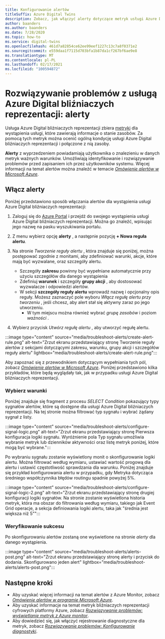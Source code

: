 ```yaml
---
title: Konfigurowanie alertów
titleSuffix: Azure Digital Twins
description: Zobacz, jak włączyć alerty dotyczące metryk usługi Azure Digital bliźniaczych reprezentacji.
author: baanders
ms.author: baanders
ms.date: 7/28/2020
ms.topic: how-to
ms.service: digital-twins
ms.openlocfilehash: 461d7a82854ce62ee99eef1227c13c7a8f0371e2
ms.sourcegitcommit: e559daa1f7115d703bfa1b87da1cf267bf6ae9e8
ms.translationtype: MT
ms.contentlocale: pl-PL
ms.lasthandoff: 02/17/2021
ms.locfileid: "100594872"
---
```

# <a name="troubleshooting-azure-digital-twins-alerts"></a>Rozwiązywanie problemów z usługą Azure Digital bliźniaczych reprezentacji: alerty

Usługa Azure Digital bliźniaczych reprezentacji zbiera [metryki](troubleshoot-metrics.md) dla wystąpienia usługi, które zawierają informacje o stanie zasobów. Za pomocą tych metryk można ocenić ogólną kondycję usługi Azure Digital bliźniaczych reprezentacji i połączone z nią zasoby.

**Alerty** z wyprzedzeniem powiadamiają użytkownika o znalezieniu w danych metryk ważnych warunków. Umożliwiają identyfikowanie i rozwiązywanie problemów przed zapisaniem ich przez użytkowników systemu. Więcej informacji na temat alertów można znaleźć w temacie [*Omówienie alertów w Microsoft Azure*](../azure-monitor/alerts/alerts-overview.md).

## <a name="turn-on-alerts"></a>Włącz alerty

Poniżej przedstawiono sposób włączania alertów dla wystąpienia usługi Azure Digital bliźniaczych reprezentacji:

1. Zaloguj się do [Azure Portal](https://portal.azure.com) i przejdź do swojego wystąpienia usługi Azure Digital bliźniaczych reprezentacji. Można go znaleźć, wpisując jego nazwę na pasku wyszukiwania portalu. 

2. Z menu wybierz opcję **alerty** , a następnie pozycję **+ Nowa reguła alertu**.

3. Na stronie *Tworzenie reguły alertu* , która znajduje się poniżej, można postępować zgodnie z monitami, aby zdefiniować warunki, akcje, które mają być wyzwalane, oraz szczegóły alertu.     
    * Szczegóły **zakresu** powinny być wypełniane automatycznie przy użyciu szczegółów dla danego wystąpienia
    * Zdefiniuj **warunek** i szczegóły **grupy akcji** , aby dostosować wyzwalacze i odpowiedzi alertów.
    * W sekcji **szczegóły reguły alertu** wprowadź nazwę i opcjonalny opis reguły. Możesz zaznaczyć pole wyboru _Włącz regułę alertu przy tworzeniu_ , jeśli chcesz, aby alert stał się aktywny zaraz po jego utworzeniu.
        - W tym miejscu można również wybrać _grupę zasobów_ i poziom _ważności_ .

4. Wybierz przycisk _Utwórz regułę alertu_ , aby utworzyć regułę alertu.

:::image type="content" source="media/troubleshoot-alerts/create-alert-rule.png" alt-text="Zrzut ekranu przedstawiający stronę Tworzenie reguły alertów z sekcjami dotyczącymi zakresu, warunku, grupy akcji i szczegółów reguły alertu" lightbox="media/troubleshoot-alerts/create-alert-rule.png":::

Aby zapoznać się z przewodnikiem dotyczącym wypełniania tych pól, zobacz [*Omówienie alertów w Microsoft Azure*](../azure-monitor/alerts/alerts-overview.md). Poniżej przedstawiono kilka przykładów, które będą wyglądały tak, jak w przypadku usługi Azure Digital bliźniaczych reprezentacji.

### <a name="select-conditions"></a>Wybierz warunki

Poniżej znajduje się fragment z procesu *SELECT Condition* pokazujący typy sygnałów alertów, które są dostępne dla usługi Azure Digital bliźniaczych reprezentacji. Na tej stronie można filtrować typ sygnału i wybrać żądany sygnał z listy.

:::image type="content" source="media/troubleshoot-alerts/configure-signal-logic.png" alt-text="Zrzut ekranu przedstawiający stronę Pierwsza konfiguracja logiki sygnału. Wyróżnienie pola Typ sygnału umożliwia wybranie metryk lub dzienników aktywności oraz listę metryk poniżej, które mogą być wybrane.":::

Po wybraniu sygnału zostanie wyświetlony monit o skonfigurowanie logiki alertu. Można filtrować według wymiaru, ustawiać wartość progową dla alertu i ustawić częstotliwość sprawdzania dla warunku. Poniżej znajduje się przykład konfigurowania alertu w przypadku, gdy Metryka dotycząca średniego współczynnika błędów routingu spadnie powyżej 5%.

:::image type="content" source="media/troubleshoot-alerts/configure-signal-logic-2.png" alt-text="Zrzut ekranu przedstawiający stronę drugiej konfiguracji logiki sygnałów. Na stronie zostanie wyświetlona historia metryk, która ma obszar do filtrowania według wymiaru, takiego jak Event Grid operacje, a sekcja definiowania logiki alertu, taka jak &quot;średnia jest większa niż 5&quot;":::

### <a name="verify-success"></a>Weryfikowanie sukcesu

Po skonfigurowaniu alertów zostaną one wyświetlone na stronie *alerty* dla danego wystąpienia.
 
:::image type="content" source="media/troubleshoot-alerts/alerts-post.png" alt-text="Zrzut ekranu przedstawiający stronę alerty i przycisk do dodania. Skonfigurowano jeden alert" lightbox="media/troubleshoot-alerts/alerts-post.png":::

## <a name="next-steps"></a>Następne kroki

* Aby uzyskać więcej informacji na temat alertów z Azure Monitor, zobacz [*Omówienie alertów w programie Microsoft Azure*](../azure-monitor/alerts/alerts-overview.md).
* Aby uzyskać informacje na temat metryk bliźniaczych reprezentacji cyfrowych platformy Azure, zobacz [*Rozwiązywanie problemów: wyświetlanie metryk z Azure monitor*](troubleshoot-metrics.md).
* Aby dowiedzieć się, jak włączyć rejestrowanie diagnostyczne dla metryk, zobacz [*Rozwiązywanie problemów: Konfigurowanie diagnostyki*](troubleshoot-diagnostics.md).
